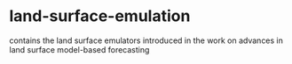 # land-surface-emulation
contains the land surface emulators introduced in the work on advances in land surface model-based forecasting
